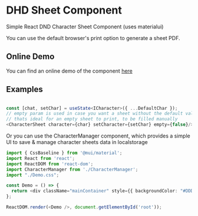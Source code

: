 # DHD Sheet Component

Simple React DND Character Sheet Component (uses materialui)

You can use the default browser's print option to generate a sheet PDF.

## Online Demo

You can find an online demo of the component [here](https://luisfontes19.github.io/dnd-sheet/)


## Examples

```typescript

const [chat, setChar] = useState<ICharacter>({ ...DefaultChar });
// empty param is used in case you want a sheet without the default values  (and the +0's)
// thats ideal for an empty sheet to print, to be filled manually
<CharacterSheet character={char} setCharacter={setChar} empty={false}/>
```

Or you can use the CharacterManager component, which provides a simple UI to save & manage character sheets data in localstorage

```typescript
import { CssBaseline } from '@mui/material';
import React from 'react';
import ReactDOM from 'react-dom';
import CharacterManager from './CharacterManager';
import "./Demo.css";

const Demo = () => {
  return <div className="mainContainer" style={{ backgroundColor: "#DDD" }}><CssBaseline /><CharacterManager /></div>;
};

ReactDOM.render(<Demo />, document.getElementById('root'));
```
